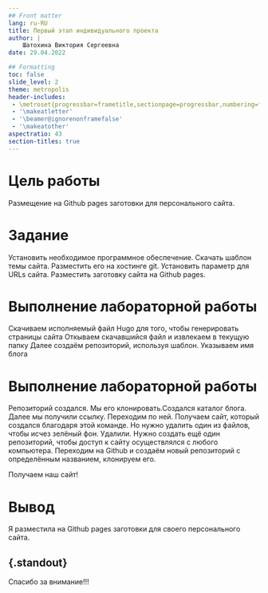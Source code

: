 ```yaml
---
## Front matter
lang: ru-RU
title: Первый этап индивидуального проекта
author: |
	Шатохина Виктория Сергеевна
date: 29.04.2022

## Formatting
toc: false
slide_level: 2
theme: metropolis
header-includes: 
 - \metroset{progressbar=frametitle,sectionpage=progressbar,numbering=fraction}
 - '\makeatletter'
 - '\beamer@ignorenonframefalse'
 - '\makeatother'
aspectratio: 43
section-titles: true
---
```



# Цель работы

Размещение на Github pages заготовки для персонального сайта.

# Задание

Установить необходимое программное обеспечение.
Скачать шаблон темы сайта.
Разместить его на хостинге git.
Установить параметр для URLs сайта.
Разместить заготовку сайта на Github pages.


# Выполнение лабораторной работы
Скачиваем исполняемый файл Hugo для того, чтобы генерировать страницы сайта 
Откываем скачавшийся файл и извлекаем в текущую папку
Далее создаём репозиторий, используя шаблон. Указываем имя блога


# Выполнение лабораторной работы
Репозиторий создался. Мы его клонировать.Создался каталог блога.
Далее мы получили ссылку. Переходим по ней. Получаем сайт, который создался благодаря этой команде. Но нужно удалить один из файлов, чтобы исчез зелёный фон.
Удалили.
Нужно создать ещё один репозиторий, чтобы доступ к сайту осуществлялся с любого компьютера.
Переходим на Github и создаём новый репозиторий с определённым названием, клонируем его.

Получаем наш сайт!



# Вывод

Я разместила на Github pages заготовки для своего персонального сайта.


## {.standout}
Спасибо за внимание!!!
